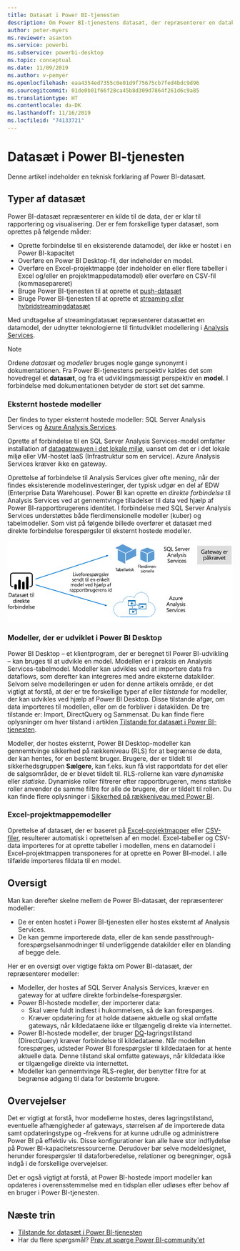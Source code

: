 ```yaml
---
title: Datasæt i Power BI-tjenesten
description: Om Power BI-tjenestens datasæt, der repræsenterer en datakilde, der er klar til rapportering og visualisering.
author: peter-myers
ms.reviewer: asaxton
ms.service: powerbi
ms.subservice: powerbi-desktop
ms.topic: conceptual
ms.date: 11/09/2019
ms.author: v-pemyer
ms.openlocfilehash: eaa4354ed7355c0e01d9f75675cb7fed4bdc9d96
ms.sourcegitcommit: 01de0b01f66f28ca45b8d309d7864f261d6c9a85
ms.translationtype: HT
ms.contentlocale: da-DK
ms.lasthandoff: 11/16/2019
ms.locfileid: "74133721"
---
```

# <a name="datasets-in-the-power-bi-service"></a>Datasæt i Power BI-tjenesten

Denne artikel indeholder en teknisk forklaring af Power BI-datasæt.

## <a name="dataset-types"></a>Typer af datasæt

Power BI-datasæt repræsenterer en kilde til de data, der er klar til rapportering og visualisering. Der er fem forskellige typer datasæt, som oprettes på følgende måder:

- Oprette forbindelse til en eksisterende datamodel, der ikke er hostet i en Power BI-kapacitet
- Overføre en Power BI Desktop-fil, der indeholder en model.
- Overføre en Excel-projektmappe (der indeholder en eller flere tabeller i Excel og/eller en projektmappedatamodel) eller overføre en CSV-fil (kommasepareret)
- Bruge Power BI-tjenesten til at oprette et [push-datasæt](developer/walkthrough-push-data.md)
- Bruge Power BI-tjenesten til at oprette et [streaming eller hybridstreamingdatasæt](service-real-time-streaming.md)

Med undtagelse af streamingdatasæt repræsenterer datasættet en datamodel, der udnytter teknologierne til fintudviklet modellering i [Analysis Services](/analysis-services/analysis-services-overview).

> [!NOTE]
> Ordene _datasæt_ og _modeller_ bruges nogle gange synonymt i dokumentationen. Fra Power BI-tjenestens perspektiv kaldes det som hovedregel et **datasæt**, og fra et udviklingsmæssigt perspektiv en **model**. I forbindelse med dokumentationen betyder de stort set det samme.

### <a name="external-hosted-models"></a>Eksternt hostede modeller

Der findes to typer eksternt hostede modeller: SQL Server Analysis Services og [Azure Analysis Services](/azure/analysis-services/analysis-services-overview).

Oprette af forbindelse til en SQL Server Analysis Services-model omfatter installation af [datagatewayen i det lokale miljø](service-gateway-onprem.md), uanset om det er i det lokale miljø eller VM-hostet IaaS (Infrastruktur som en service). Azure Analysis Services kræver ikke en gateway.

Oprettelse af forbindelse til Analysis Services giver ofte mening, når der findes eksisterende modelinvesteringer, der typisk udgør en del af EDW (Enterprise Data Warehouse). Power BI kan oprette en _direkte forbindelse_ til Analysis Services ved at gennemtvinge tilladelser til data ved hjælp af Power BI-rapportbrugerens identitet. I forbindelse med SQL Server Analysis Services understøttes både flerdimensionelle modeller (kuber) og tabelmodeller. Som vist på følgende billede overfører et datasæt med direkte forbindelse forespørgsler til eksternt hostede modeller.

![Et datasæt med direkte forbindelse sender forespørgsler til en eksternt hostet model](media/service-datasets-understand/live-connection-dataset.png)

### <a name="power-bi-desktop-developed-models"></a>Modeller, der er udviklet i Power BI Desktop

Power BI Desktop – et klientprogram, der er beregnet til Power BI-udvikling – kan bruges til at udvikle en model. Modellen er i praksis en Analysis Services-tabelmodel. Modeller kan udvikles ved at importere data fra dataflows, som derefter kan integreres med andre eksterne datakilder. Selvom selve modelleringen er uden for denne artikels område, er det vigtigt at forstå, at der er tre forskellige typer af eller _tilstande_ for modeller, der kan udvikles ved hjælp af Power BI Desktop. Disse tilstande afgør, om data importeres til modellen, eller om de forbliver i datakilden. De tre tilstande er: Import, DirectQuery og Sammensat. Du kan finde flere oplysninger om hver tilstand i artiklen [Tilstande for datasæt i Power BI-tjenesten](service-dataset-modes-understand.md).

Modeller, der hostes eksternt, Power BI Desktop-modeller kan gennemtvinge sikkerhed på rækkeniveau (RLS) for at begrænse de data, der kan hentes, for en bestemt bruger. Brugere, der er tildelt til sikkerhedsgruppen **Sælgere**, kan f.eks. kun få vist rapportdata for det eller de salgsområder, de er blevet tildelt til. RLS-rollerne kan være _dynamiske_ eller _statiske_. Dynamiske roller filtrerer efter rapportbrugeren, mens statiske roller anvender de samme filtre for alle de brugere, der er tildelt til rollen. Du kan finde flere oplysninger i [Sikkerhed på rækkeniveau med Power BI](service-admin-rls.md).

### <a name="excel-workbook-models"></a>Excel-projektmappemodeller

Oprettelse af datasæt, der er baseret på [Excel-projektmapper](service-excel-workbook-files.md) eller [CSV-filer](service-comma-separated-value-files.md), resulterer automatisk i oprettelsen af en model. Excel-tabeller og CSV-data importeres for at oprette tabeller i modellen, mens en datamodel i Excel-projektmappen transponeres for at oprette en Power BI-model. I alle tilfælde importeres fildata til en model.

## <a name="summary"></a>Oversigt

Man kan derefter skelne mellem de Power BI-datasæt, der repræsenterer modeller:

- De er enten hostet i Power BI-tjenesten eller hostes eksternt af Analysis Services.
- De kan gemme importerede data, eller de kan sende passthrough-forespørgselsanmodninger til underliggende datakilder eller en blanding af begge dele.

Her er en oversigt over vigtige fakta om Power BI-datasæt, der repræsenterer modeller:

- Modeller, der hostes af SQL Server Analysis Services, kræver en gateway for at udføre direkte forbindelse-forespørgsler.
- Power BI-hostede modeller, der importerer data:
  - Skal være fuldt indlæst i hukommelsen, så de kan forespørges.
  - Kræver opdatering for at holde dataene aktuelle og skal omfatte gateways, når kildedataene ikke er tilgængelig direkte via internettet.
- Power BI-hostede modeller, der bruger [DQ](desktop-directquery-about.md)-lagringstilstand (DirectQuery) kræver forbindelse til kildedataene. Når modellen forespørges, udsteder Power BI forespørgsler til kildedataen for at hente aktuelle data. Denne tilstand skal omfatte gateways, når kildedata ikke er tilgængelige direkte via internettet.
- Modeller kan gennemtvinge RLS-regler, der benytter filtre for at begrænse adgang til data for bestemte brugere.

## <a name="considerations"></a>Overvejelser

Det er vigtigt at forstå, hvor modellerne hostes, deres lagringstilstand, eventuelle afhængigheder af gateways, størrelsen af de importerede data samt opdateringstype og -frekvens for at kunne udrulle og administrere Power BI på effektiv vis. Disse konfigurationer kan alle have stor indflydelse på Power BI-kapacitetsressourcerne. Derudover bør selve modeldesignet, herunder forespørgsler til dataforberedelse, relationer og beregninger, også indgå i de forskellige overvejelser.

Det er også vigtigt at forstå, at Power BI-hostede import modeller kan opdateres i overensstemmelse med en tidsplan eller udløses efter behov af en bruger i Power BI-tjenesten.

## <a name="next-steps"></a>Næste trin

- [Tilstande for datasæt i Power BI-tjenesten](service-dataset-modes-understand.md)
- Har du flere spørgsmål? [Prøv at spørge Power BI-community'et](https://community.powerbi.com/)
